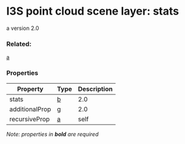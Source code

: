 # I3S point cloud scene layer: stats

a version 2.0

### Related:

[a](a.cmn.0200.md)
### Properties

| Property | Type | Description |
| --- | --- | --- |
| stats | [b](b.cmn.0107.md) | 2.0 |
| additionalProp | [g](g.cmn.0200.md) | 2.0 |
| recursiveProp | [a](a.cmn.0200.md) | self |

*Note: properties in **bold** are required*

